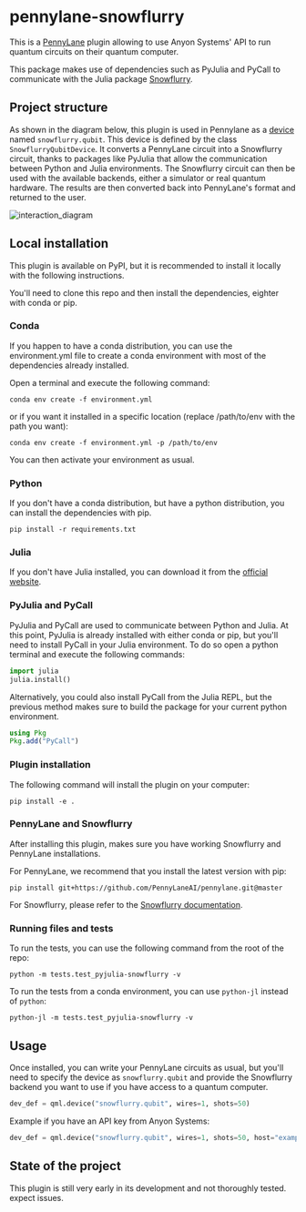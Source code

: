 # pennylane-snowflurry

This is a [PennyLane](https://pennylane.ai/) plugin allowing to use Anyon Systems' API to run quantum circuits on their quantum computer.

This package makes use of dependencies such as PyJulia and PyCall to communicate with the Julia package [Snowflurry](https://snowflurry.org/).

## Project structure

As shown in the diagram below, this plugin is used in Pennylane as a [device](https://pennylane.ai/plugins/) named `snowflurry.qubit`. This device is defined by the class `SnowflurryQubitDevice`. It converts a PennyLane circuit into a Snowflurry circuit, thanks to packages like PyJulia that allow the communication between Python and Julia environments. The Snowflurry circuit can then be used with the available backends, either a simulator or real quantum hardware. The results are then converted back into PennyLane's format and returned to the user.

![interaction_diagram](./doc/interaction_diagram_extended.png)

## Local installation

This plugin is available on PyPI, but it is recommended to install it locally with the following instructions.

You'll need to clone this repo and then install the dependencies, eighter with conda or pip.

### Conda

If you happen to have a conda distribution, you can use the environment.yml file to create a conda environment with most of the dependencies already installed.

Open a terminal and execute the following command:

`conda env create -f environment.yml`

or if you want it installed in a specific location (replace /path/to/env with the path you want):

`conda env create -f environment.yml -p /path/to/env`

You can then activate your environment as usual.

### Python

If you don't have a conda distribution, but have a python distribution, you can install the dependencies with pip.

`pip install -r requirements.txt`

### Julia

If you don't have Julia installed, you can download it from the [official website](https://julialang.org/downloads/).

### PyJulia and PyCall

PyJulia and PyCall are used to communicate between Python and Julia. At this point, PyJulia is already installed with either conda or pip, but you'll need to install PyCall in your Julia environment. To do so open a python terminal and execute the following commands:

```py
import julia
julia.install()
```

Alternatively, you could also install PyCall from the Julia REPL, but the previous method makes sure to build the package for your current python environment.

```julia
using Pkg
Pkg.add("PyCall")
```

### Plugin installation

The following command will install the plugin on your computer:

`pip install -e .`

### PennyLane and Snowflurry

After installing this plugin, makes sure you have working Snowflurry and PennyLane installations.

For PennyLane, we recommend that you install the latest version with pip:

`pip install git+https://github.com/PennyLaneAI/pennylane.git@master`

For Snowflurry, please refer to the [Snowflurry documentation](https://snowflurry.org).

### Running files and tests

To run the tests, you can use the following command from the root of the repo:

`python -m tests.test_pyjulia-snowflurry -v`

To run the tests from a conda environment, you can use `python-jl` instead of `python`:

`python-jl -m tests.test_pyjulia-snowflurry -v`

## Usage

Once installed, you can write your PennyLane circuits as usual, but you'll need to specify the device as `snowflurry.qubit` and provide the Snowflurry backend you want to use if you have access to a quantum computer.

```py
dev_def = qml.device("snowflurry.qubit", wires=1, shots=50)
```

Example if you have an API key from Anyon Systems:

```py
dev_def = qml.device("snowflurry.qubit", wires=1, shots=50, host="example.anyonsys.com", user="test_user",access_token="not_a_real_access_token")
```

## State of the project

This plugin is still very early in its development and not thoroughly tested. expect issues.
